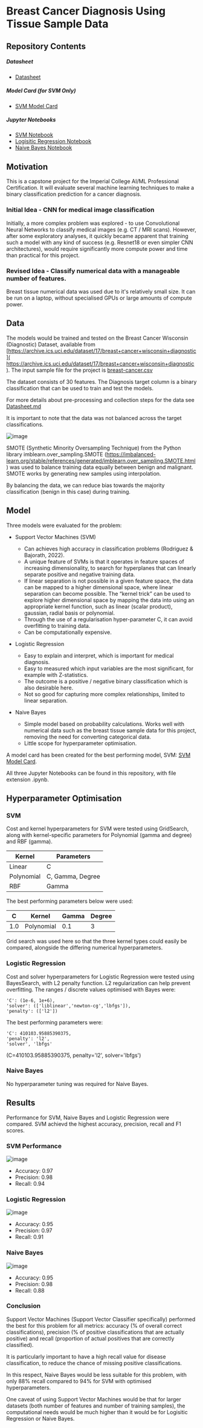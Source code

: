 # Breast Cancer Diagnosis Using Tissue Sample Data 

## Repository Contents
##### Datasheet 
  * [Datasheet](Datasheet.md)
##### Model Card (for SVM Only) 
  * [SVM Model Card](ModelCardSVM.md)
##### Jupyter Notebooks
  * [SVM Notebook](ModelSVM.ipynb)
  * [Logisitic Regression Notebook](ModelLogisticRegression.ipynb)
  * [Naive Bayes Notebook](ModelNaiveBayes.ipynb)


## Motivation
This is a capstone project for the Imperial College AI/ML Professional Certification. It will evaluate several machine learning techniques to make a binary classification prediction for a cancer diagnosis.

### Initial Idea - CNN for medical image classification
Initially, a more complex problem was explored - to use Convolutional Neural Networks to classify medical images (e.g. CT / MRI scans).  However, after some exploratory analyses, it quickly became apparent that training such a model with any kind of success (e.g. Resnet18 or even simpler CNN architectures), would require significantly more compute power and time than practical for this project.

### Revised Idea - Classify numerical data with a manageable number of features. 
Breast tissue numerical data was used due to it's relatively small size.  It can be run on a laptop, without specialised GPUs or large amounts of compute power.  

## Data
The models would be trained and tested on the Breast Cancer Wisconsin (Diagnostic) Dataset, available from [https://archive.ics.uci.edu/dataset/17/breast+cancer+wisconsin+diagnostic]( https://archive.ics.uci.edu/dataset/17/breast+cancer+wisconsin+diagnostic ).  The input sample file for the project is [breast-cancer.csv](breast-cancer.csv 'breast-cancer.csv')

The dataset consists of 30 features.  The Diagnosis target column is a binary classification that can be used to train and test the models.

For more details about pre-processing and collection steps for the data see [Datasheet.md](Datasheet.md)

It is important to note that the data was not balanced across the target classifications.  

![image](assets/data_balance.png)

SMOTE (Synthetic Minority Oversampling Technique) from the Python library imblearn.over_sampling.SMOTE (https://imbalanced-learn.org/stable/references/generated/imblearn.over_sampling.SMOTE.html) was used to balance training data equally between benign and malignant.  SMOTE works by generating new samples using interpolation.

By balancing the data, we can reduce bias towards the majority classification (benign in this case) during training.
 

## Model
Three models were evaluated for the problem:

* Support Vector Machines (SVM)
  + Can achieves high accuracy in classification problems (Rodriguez & Bajorath, 2022).
  + A unique feature of SVMs is that it operates in feature spaces of increasing dimensionality, to search for hyperplanes that can linearly separate positive and negative training data.
  + If linear separation is not possible in a given feature space, the data can be mapped to a higher dimensional space, where linear separation can become possible.  The “kernel trick” can be used to explore higher dimensional space by mapping the data into using an appropriate kernel function, such as linear (scalar product), gaussian, radial basis or polynomial. 
  + Through the use of a regularisation hyper-parameter C, it can avoid overfitting to training data.
  + Can be computationally expensive.
 

* Logistic Regression
  + Easy to explain and interpret, which is important for medical diagnosis.
  + Easy to measured which input variables are the most significant, for example with Z-statistics.
  + The outcome is a positive / negative binary classification which is also desirable here.
  + Not so good for capturing more complex relationships, limited to linear separation.


* Naive Bayes
  + Simple model based on probability calculations.  Works well with numerical data such as the breast tissue sample data for this project, removing the need for converting categorical data.
  + Little scope for hyperparameter optimisation.

A model card has been created for the best performing model, SVM: [SVM Model Card](ModelCardSVM.md).


All three Jupyter Notebooks can be found in this repository, with file extension .ipynb.


## Hyperparameter Optimisation

### SVM
Cost and kernel hyperparameters for SVM were tested using GridSearch, along with kernel-specific parameters for Polynomial (gamma and degree) and RBF (gamma).

| Kernel     | 	Parameters         | 
|------------|---------------------|
| Linear     | 	C                  | 
| Polynomial | 	C, Gamma, Degree   | 
| RBF        | 	Gamma              | 


The best performing parameters below were used:

| C         | 	Kernel     | 	Gamma       | Degree |
|-----------|-------------|--------------|--------|
| 1.0       | 	Polynomial | 	0.1         | 3      |

 Grid search was used here so that the three kernel types could easily be compared, alongside the differing numerical hyperparameters.

### Logistic Regression

Cost and solver hyperparameters for Logistic Regression were tested using BayesSearch, with L2 penalty function. L2 regularization can help prevent overfitting.  The ranges / discrete values optimised with Bayes were:

    'C': (1e-6, 1e+6),
    'solver': (['liblinear','newton-cg','lbfgs']),  
    'penalty': (['l2'])



The best performing parameters were:

    'C': 410103.95885390375,
    'penalty': 'l2',
    'solver', 'lbfgs'

 (C=410103.95885390375, penalty='l2', solver='lbfgs')

### Naive Bayes
No hyperparameter tuning was required for Naive Bayes.

## Results
Performance for SVM, Naive Bayes and Logistic Regression were compared. SVM achievd the highest accuracy, precision, recall and F1 scores.   

### SVM Performance
![image](assets/cm_SVM.png)

* Accuracy: 0.97
* Precision: 0.98
* Recall: 0.94

### Logistic Regression
![image](assets/cm_LR.png)

* Accuracy: 0.95
* Precision: 0.97
* Recall: 0.91

### Naive Bayes
![image](assets/cm_NB.png)
* Accuracy: 0.95
* Precision: 0.98
* Recall: 0.88


### Conclusion
Support Vector Machines (Support Vector Classifier specifically) performed the best for this problem for all metrics: accuracy (% of overall correct classifications), precision (% of positive classifications that are actually positive) and recall (proportion of actual positives that are correctly classified).

It is particularly important to have a high recall value for disease classification, to reduce the chance of missing positive classifications.

In this respect, Naive Bayes would be less suitable for this problem, with only 88% recall compared to 94% for SVM with optimised hyperparameters.

One caveat of using Support Vector Machines would be that for larger datasets (both number of features and number of training samples), the computational needs would be much higher than it would be for Logisitic Regression or Naive Bayes.
